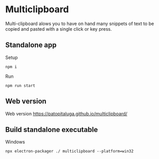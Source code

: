 # Multiclipboard

Multi-clipboard alows you to have on hand many snippets of text to be copied and pasted with a single click or key press.

## Standalone app
Setup
```
npm i
```

Run
```
npm run start
```

## Web version

Web version https://patopitaluga.github.io/multiclipboard/

## Build standalone executable
Windows
```
npx electron-packager ./ multiclipboard --platform=win32
```

